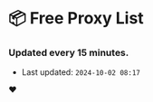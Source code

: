 # :package: Free Proxy List
### Updated every 15 minutes.

- Last updated: `2024-10-02 08:17`

:heart:
